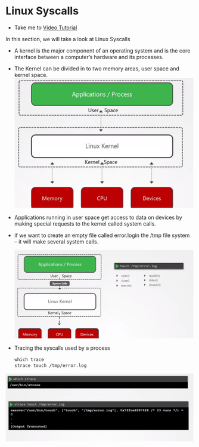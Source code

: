 # Linux Syscalls
  - Take me to [Video Tutorial](https://kodekloud.com/courses/1378608/lectures/31704445)

In this section, we will take a look at Linux Syscalls

  - A kernel is the major component of an operating system and is the core interface between a computer’s hardware and its processes.

  - The Kernel can be divided in to two memory areas, user space and kernel space.
  ![kernel](../../images/kernel.png)



  - Applications running in user space get access to data on devices by making special requests to the kernel called system calls.

  - if we want to create an empty file called error.login the /tmp file system – it will make  several system calls.

    ![kernelTouch](../../images/kernelTouch.png)

  - Tracing the syscalls used by a process

        which trace
        strace touch /tmp/error.log

  ![trace](../../images/trace.png)
